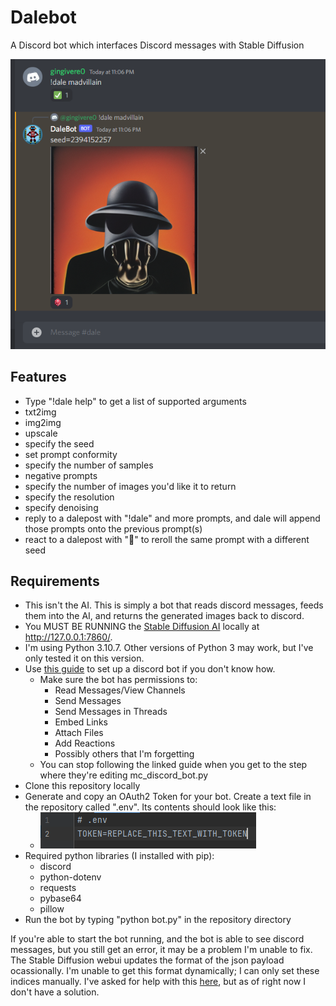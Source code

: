 # Dalebot
A Discord bot which interfaces Discord messages with Stable Diffusion

![](examplepic.png)

## Features
- Type "!dale help" to get a list of supported arguments
- txt2img
- img2img
- upscale
- specify the seed
- set prompt conformity
- specify the number of samples
- negative prompts
- specify the number of images you'd like it to return
- specify the resolution
- specify denoising
- reply to a dalepost with "!dale" and more prompts, and dale will append those prompts onto the previous prompt(s)
- react to a dalepost with "🎲" to reroll the same prompt with a different seed

## Requirements
- This isn't the AI. This is simply a bot that reads discord messages, feeds them into the AI, and returns the generated images back to discord.
- You MUST BE RUNNING the [Stable Diffusion AI](https://github.com/AUTOMATIC1111/stable-diffusion-webui) locally at http://127.0.0.1:7860/.
- I'm using Python 3.10.7. Other versions of Python 3 may work, but I've only tested it on this version.
- Use [this guide](https://blog.ruanbekker.com/blog/2022/05/05/create-a-discord-bot-in-python/) to set up a discord bot if you don't know how.
	- Make sure the bot has permissions to:
		- Read Messages/View Channels
		- Send Messages
		- Send Messages in Threads
		- Embed Links
		- Attach Files
		- Add Reactions
		- Possibly others that I'm forgetting
	- You can stop following the linked guide when you get to the step where they're editing mc_discord_bot.py
- Clone this repository locally
- Generate and copy an OAuth2 Token for your bot. Create a text file in the repository called ".env". Its contents should look like this:
	- ![](envfile.png)
- Required python libraries (I installed with pip):
	- discord
	- python-dotenv
	- requests
	- pybase64
	- pillow
- Run the bot by typing "python bot.py" in the repository directory


If you're able to start the bot running, and the bot is able to see discord messages, but you still get an error, it may be a problem I'm unable to fix. The Stable Diffusion webui updates the format of the json payload ocassionally. I'm unable to get this format dynamically; I can only set these indices manually. I've asked for help with this [here](https://github.com/AUTOMATIC1111/stable-diffusion-webui/discussions/2108), but as of right now I don't have a solution.

	